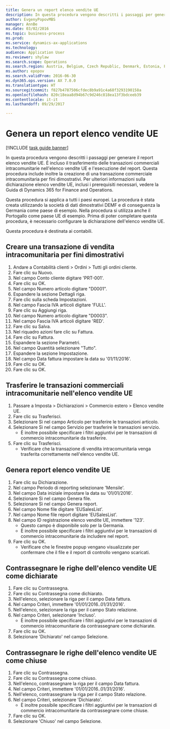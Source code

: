 ```yaml
--- 
title: Genera un report elenco vendite UE
description: In questa procedura vengono descritti i passaggi per generare il report elenco vendite UE.
author: EvgenyPopovMBS
manager: AnnBe
ms.date: 03/02/2016
ms.topic: business-process
ms.prod: 
ms.service: dynamics-ax-applications
ms.technology: 
audience: Application User
ms.reviewer: shylaw
ms.search.scope: Operations
ms.search.region: Austria, Belgium, Czech Republic, Denmark, Estonia, Finland, France, Germany, Hungary, Ireland, Italy, Latvia, Lithuania, Netherlands, Poland, Spain, Sweden, United Kingdom
ms.author: epopov
ms.search.validFrom: 2016-06-30
ms.dyn365.ops.version: AX 7.0.0
ms.translationtype: HT
ms.sourcegitcommit: f827b4787506cfdec8b9a91c4a68f3293190158a
ms.openlocfilehash: 820c18eaa8d94b67c9d246c818ea13f3bdceeb39
ms.contentlocale: it-it
ms.lasthandoff: 09/29/2017

---
```

# <a name="generate-an-eu-sales-list-report"></a>Genera un report elenco vendite UE

[!INCLUDE [task guide banner](../../includes/task-guide-banner.md)]

In questa procedura vengono descritti i passaggi per generare il report elenco vendite UE. È incluso il trasferimento delle transazioni commerciali intracomunitarie nell'elenco vendite UE e l'esecuzione del report. Questa procedura include inoltre la creazione di una transazione commerciale intracomunitaria per fini dimostrativi. Per ulteriori informazioni sulla dichiarazione elenco vendite UE, inclusi i prerequisiti necessari, vedere la Guida di Dynamics 365 for Finance and Operations.

Questa procedura si applica a tutti i paesi europei. La procedura è stata creata utilizzando la società di dati dimostrativi DEMF e di conseguenza la Germania come paese di esempio. Nella procedura si utilizza anche il Portogallo come paese UE di esempio. Prima di poter completare questa procedura, è necessario configurare la dichiarazione dell'elenco vendite UE.

Questa procedura è destinata ai contabili.


## <a name="create-an-intra-community-sales-transaction-for-demo-purposes"></a>Creare una transazione di vendita intracomunitaria per fini dimostrativi
1. Andare a Contabilità clienti > Ordini > Tutti gli ordini cliente.
2. Fare clic su Nuovo.
3. Nel campo Conto cliente digitare 'PRT-001'.
4. Fare clic su OK.
5. Nel campo Numero articolo digitare "D0001".
6. Espandere la sezione Dettagli riga.
7. Fare clic sulla scheda Impostazioni.
8. Nel campo Fascia IVA articoli digitare 'FULL'.
9. Fare clic su Aggiungi riga.
10. Nel campo Numero articolo digitare "D0003".
11. Nel campo Fascia IVA articoli digitare 'RED'.
12. Fare clic su Salva.
13. Nel riquadro azioni fare clic su Fattura.
14. Fare clic su Fattura.
15. Espandere la sezione Parametri.
16. Nel campo Quantità selezionare "Tutto".
17. Espandere la sezione Impostazione.
18. Nel campo Data fattura impostare la data su '01/11/2016'.
19. Fare clic su OK.
20. Fare clic su OK.

## <a name="transfer-intra-community-trade-transactions-to-the-eu-sales-list"></a>Trasferire le transazioni commerciali intracomunitarie nell'elenco vendite UE
1. Passare a Imposta > Dichiarazioni > Commercio estero > Elenco vendite UE.
2. Fare clic su Trasferisci.
3. Selezionare Sì nel campo Articolo per trasferire le transazioni articolo.
4. Selezionare Sì nel campo Servizio per trasferire le transazioni servizio.
    * È inoltre possibile specificare i filtri aggiuntivi per le transazioni di commercio intracomunitarie da trasferire.  
5. Fare clic su Trasferisci.
    * Verificare che la transazione di vendita intracomunitaria venga trasferita correttamente nell'elenco vendite UE.  

## <a name="generate-the-eu-sales-list-report"></a> Genera report elenco vendite UE
1. Fare clic su Dichiarazione.
2. Nel campo Periodo di reporting selezionare 'Mensile'.
3. Nel campo Data iniziale impostare la data su '01/01/2016'.
4. Selezionare Sì nel campo Genera file.
5. Selezionare Sì nel campo Genera report.
6. Nel campo Nome file digitare 'EUSalesList'.
7. Nel campo Nome file report digitare 'EUSalesList'.
8. Nel campo ID registrazione elenco vendite UE, immettere '123'.
    * Questo campo è disponibile solo per la Germania.  
    * È inoltre possibile specificare i filtri aggiuntivi per le transazioni di commercio intracomunitarie da includere nel report.  
9. Fare clic su OK.
    * Verificare che le finestre popup vengano visualizzate per confermare che il file e il report di controllo vengano scaricati.  

## <a name="mark-eu-sales-list-lines-as-reported"></a>Contrassegnare le righe dell'elenco vendite UE come dichiarate
1. Fare clic su Contrassegna.
2. Fare clic su Contrassegna come dichiarato.
3. Nell'elenco, selezionare la riga per il campo Data fattura.
4. Nel campo Criteri, immettere '01/01/2016..01/31/2016'.
5. Nell'elenco, selezionare la riga per il campo Stato relazione.
6. Nel campo Criteri, selezionare 'Incluso'.
    * È inoltre possibile specificare i filtri aggiuntivi per le transazioni di commercio intracomunitarie da contrassegnare come dichiarate.  
7. Fare clic su OK.
8. Selezionare 'Dichiarato' nel campo Selezione.

## <a name="mark-eu-sales-list-lines-as-closed"></a>Contrassegnare le righe dell'elenco vendite UE come chiuse
1. Fare clic su Contrassegna.
2. Fare clic su Contrassegna come chiuso.
3. Nell'elenco, contrassegnare la riga per il campo Data fattura.
4. Nel campo Criteri, immettere '01/01/2016..01/31/2016'.
5. Nell'elenco, contrassegnare la riga per il campo Stato relazione.
6. Nel campo Criteri, selezionare 'Dichiarato'.
    * È inoltre possibile specificare i filtri aggiuntivi per le transazioni di commercio intracomunitarie da contrassegnare come chiuse.  
7. Fare clic su OK.
8. Selezionare 'Chiuso' nel campo Selezione.


